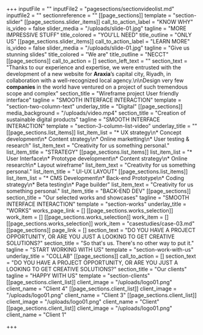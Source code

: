 +++
inputFile = ""
inputFile2 = "pagesections/sectionvideolist.md"
inputfile2 = ""
sectionreference = ""
[[page_sections]]
template = "section-slider"
[[page_sections.slider_items]]
call_to_action_label = "KNOW WHY"
is_video = false
slider_media = "/uploads/slide-01.jpg"
tagline = "MORE IMPRESSIVE STUFF"
title_colored = "YOU'LL NEED"
title_outline = "ONLY US"
[[page_sections.slider_items]]
call_to_action_label = "LEARN MORE"
is_video = false
slider_media = "/uploads/slide-01.jpg"
tagline = "Give us stunning slides"
title_colored = "We are"
title_outline = "NECCT"
[[page_sections]]
call_to_action = []
section_left_text = ""
section_text = "Thanks to our experience and expertise, we were entrusted with the development of a new website for **Araxia**’s capital city, Riyadh, in collaboration with a well-recognized local agency.\n\nDesign very few **companies** in the world have ventured on a project of such tremendous scope and complex"
section_title = "Wireframe project User friendly interface"
tagline = "SMOOTH INTERFACE INTERACTION"
template = "section-two-column-text"
underlay_title = "Digital"
[[page_sections]]
media_background = "/uploads/video.mp4"
section_title = "Creation of sustainable digital products"
tagline = "SMOOTH INTERFACE INTERACTION"
template = "section-3-column-list-video"
underlay_title = ""
[[page_sections.list_items]]
list_item_list = "* UX strategy\n* Concept development\n* Content strategy\n* Online marketting\n* User testing & research"
list_item_text = "Creativity for us something personal."
list_item_title = "STRATEGY"
[[page_sections.list_items]]
list_item_list = "* User Interface\n* Prototype development\n* Content strategy\n* Online research\n* Layout wireframe"
list_item_text = "Creativity for us something personal."
list_item_title = " UI-UX LAYOUT"
[[page_sections.list_items]]
list_item_list = "* CMS Development\n* Back-end Prototype\n* Coding strategy\n* Beta testing\n* Page builder"
list_item_text = "Creativity for us something personal."
list_item_title = "BACK-END DEV"
[[page_sections]]
section_title = "Our selected works and showcases"
tagline = "SMOOTH INTERFACE INTERACTION"
template = "section-works"
underlay_title = "WORKS"
works_page_link = []
[[page_sections.works_selection]]
work_item = []
[[page_sections.works_selection]]
work_item = []
[[page_sections.works_selection]]
work_item = "casestudies/case-03.md"
[[page_sections]]
page_link = []
section_text = "DO YOU HAVE A PROJECT OPPORTUNITY, OR ARE YOU JUST A LOOKING TO GET CREATIVE SOLUTIONS?"
section_title = "So that's us. There's no other way to put it."
tagline = "START WORKING WITH US"
template = "section-work-with-us"
underlay_title = "COLLAB"
[[page_sections]]
call_to_action = []
section_text = "DO YOU HAVE A PROJECT OPPORTUNITY, OR ARE YOU JUST A LOOKING TO GET CREATIVE SOLUTIONS?"
section_title = "Our clients"
tagline = "HAPPY WITH US"
template = "section-clients"
[[page_sections.client_list]]
client_image = "/uploads/logo01.png"
client_name = "Client 4"
[[page_sections.client_list]]
client_image = "/uploads/logo01.png"
client_name = "Client 3"
[[page_sections.client_list]]
client_image = "/uploads/logo01.png"
client_name = "Client"
[[page_sections.client_list]]
client_image = "/uploads/logo01.png"
client_name = "Client 1"

+++
